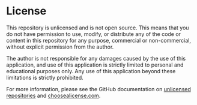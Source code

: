 # License

This repository is unlicensed and is not open source. This means that you do not have permission to use, modify, or distribute any of the code or content in this repository for any purpose, commercial or non-commercial, without explicit permission from the author.

The author is not responsible for any damages caused by the use of this application, and use of this application is strictly limited to personal and educational purposes only. Any use of this application beyond these limitations is strictly prohibited.

For more information, please see the GitHub documentation on [unlicensed repositories](https://docs.github.com/en/repositories/managing-your-repositorys-settings-and-features/customizing-your-repository/licensing-a-repository) and [choosealicense.com](https://choosealicense.com/no-permission/).
